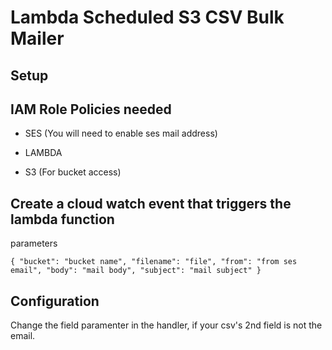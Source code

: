 # Lambda Scheduled S3 CSV Bulk Mailer

## Setup

## IAM Role Policies needed

 * SES (You will need to enable ses mail address)
 
 * LAMBDA
 
 * S3 (For bucket access)
 
## Create a cloud watch event that triggers the lambda function

parameters

`{
  "bucket": "bucket name",
  "filename": "file",
  "from": "from ses email",
  "body": "mail body",
  "subject": "mail subject"
}`

## Configuration

Change the field paramenter in the handler, if your csv's 2nd field is not the email.
